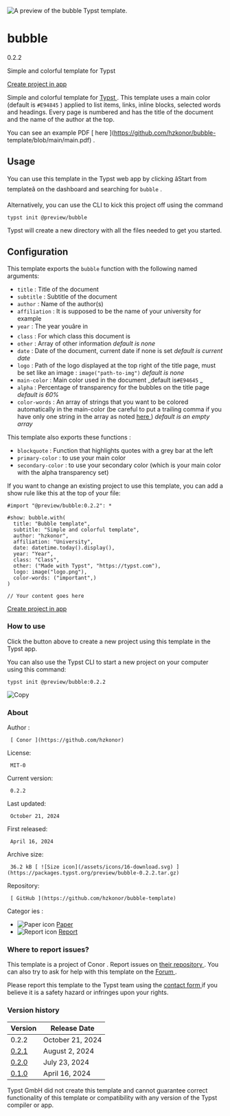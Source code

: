 ![A preview of the bubble Typst
template.](https://packages.typst.org/preview/thumbnails/bubble-0.2.2-small.webp)

#  bubble

0.2.2

Simple and colorful template for Typst

[ Create project in app ](/app?template=bubble&version=0.2.2)

Simple and colorful template for [ Typst ](https://typst.app/) . This template
uses a main color (default is ` #E94845 ` ) applied to list items, links,
inline blocks, selected words and headings. Every page is numbered and has the
title of the document and the name of the author at the top.

You can see an example PDF [ here ](https://github.com/hzkonor/bubble-
template/blob/main/main.pdf) .

##  Usage

You can use this template in the Typst web app by clicking âStart from
templateâ on the dashboard and searching for ` bubble ` .

Alternatively, you can use the CLI to kick this project off using the command

    
    
    typst init @preview/bubble
    

Typst will create a new directory with all the files needed to get you
started.

##  Configuration

This template exports the ` bubble ` function with the following named
arguments:

  * ` title ` : Title of the document 
  * ` subtitle ` : Subtitle of the document 
  * ` author ` : Name of the author(s) 
  * ` affiliation ` : It is supposed to be the name of your university for example 
  * ` year ` : The year youâre in 
  * ` class ` : For which class this document is 
  * ` other ` : Array of other information _default is none_
  * ` date ` : Date of the document, current date if none is set _default is current date_
  * ` logo ` : Path of the logo displayed at the top right of the title page, must be set like an image : ` image("path-to-img") ` _default is none_
  * ` main-color ` : Main color used in the document _default is` #E94645 ` _
  * ` alpha ` : Percentage of transparency for the bubbles on the title page _default is 60%_
  * ` color-words ` : An array of strings that you want to be colored automatically in the main-color (be careful to put a trailing comma if you have only one string in the array as noted [ here ](https://typst.app/docs/reference/foundations/array/) ) _default is an empty array_

This template also exports these functions :

  * ` blockquote ` : Function that highlights quotes with a grey bar at the left 
  * ` primary-color ` : to use your main color 
  * ` secondary-color ` : to use your secondary color (which is your main color with the alpha transparency set) 

If you want to change an existing project to use this template, you can add a
show rule like this at the top of your file:

    
    
    #import "@preview/bubble:0.2.2": *
    
    #show: bubble.with(
      title: "Bubble template",
      subtitle: "Simple and colorful template",
      author: "hzkonor",
      affiliation: "University",
      date: datetime.today().display(),
      year: "Year",
      class: "Class",
      other: ("Made with Typst", "https://typst.com"),
      logo: image("logo.png"),
      color-words: ("important",)
    ) 
    
    // Your content goes here
    

[ Create project in app ](/app?template=bubble&version=0.2.2)

###  How to use

Click the button above to create a new project using this template in the
Typst app.

You can also use the Typst CLI to start a new project on your computer using
this command:

    
    
    typst init @preview/bubble:0.2.2

![Copy](/assets/icons/16-copy.svg)

###  About

Author  :

     [ Conor ](https://github.com/hzkonor)
License:

     MIT-0 
Current version:

     0.2.2 
Last updated:

     October 21, 2024 
First released:

     April 16, 2024 
Archive size:

     36.2 kB [ ![Size icon](/assets/icons/16-download.svg) ](https://packages.typst.org/preview/bubble-0.2.2.tar.gz)
Repository:

     [ GitHub ](https://github.com/hzkonor/bubble-template)
Categor  ies  :

    

  * ![Paper icon](/assets/icons/16-atom.svg) [ Paper ](https://typst.app/universe/search/?category=paper)
  * ![Report icon](/assets/icons/16-speak.svg) [ Report ](https://typst.app/universe/search/?category=report)

###  Where to report issues?

This  template  is a project of  Conor  .  Report issues on  [ their
repository ](https://github.com/hzkonor/bubble-template) .  You can also try
to ask for help with this  template  on the  [ Forum
](https://forum.typst.app) .

Please report this  template  to the Typst team using the  [ contact form
](https://typst.app/contact) if you believe it is a safety hazard or infringes
upon your rights.

###  Version history

Version  |  Release Date   
---|---  
0.2.2  |  October 21, 2024   
[ 0.2.1 ](https://typst.app/universe/package/bubble/0.2.1/) |  August 2, 2024   
[ 0.2.0 ](https://typst.app/universe/package/bubble/0.2.0/) |  July 23, 2024   
[ 0.1.0 ](https://typst.app/universe/package/bubble/0.1.0/) |  April 16, 2024   
  
Typst GmbH did not create this  template  and cannot guarantee correct
functionality of this  template  or compatibility with any version of the
Typst compiler or app.

